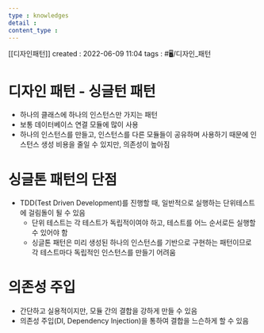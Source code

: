 ```yaml
---
type : knowledges
detail : 
content_type :
---
```


[[디자인패턴]]
created : 2022-06-09 11:04
tags : #🖥️/디자인_패턴 

# 디자인 패턴 - 싱글턴 패턴
- 하나의 클래스에 하나의 인스턴스만 가지는 패턴
- 보통 데이터베이스 연결 모듈에 많이 사용
- 하나의 인스턴스를 만들고, 인스턴스를 다른 모듈들이 공유하며 사용하기 때문에 인스턴스 생성 비용을 줄일 수 있지만, 의존성이 높아짐

# 싱글톤 패턴의 단점
- TDD(Test Driven Development)를 진행할 때, 일반적으로 실행하는 단위테스트에 걸림돌이 될 수 있음
	- 단위 테스트는 각 테스트가 독립적이여야 하고, 테스트를 어느 순서로든 실행할 수 있어야 함
	- 싱글톤 패턴은 미리 생성된 하나의 인스턴스를 기반으로 구현하는 패턴이므로 각 테스트마다 독립적인 인스턴스를 만들기 어려움

# 의존성 주입
- 간단하고 실용적이지만, 모듈 간의 결합을 강하게 만들 수 있음
- 의존성 주입(DI, Dependency Injection)을 통하여 결합을 느슨하게 할 수 있음